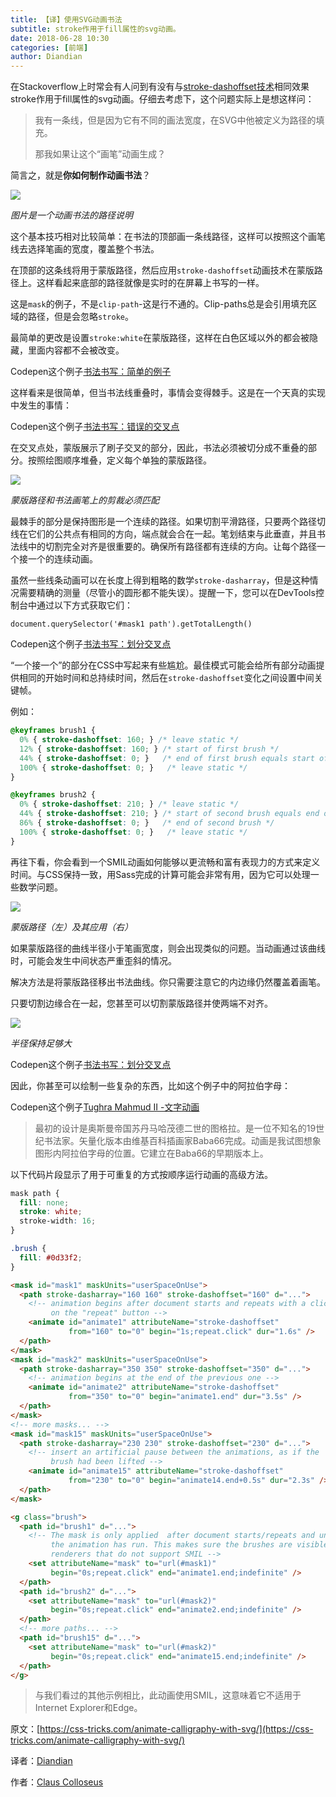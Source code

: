 ```yaml
---
title: 【译】使用SVG动画书法
subtitle: stroke作用于fill属性的svg动画。
date: 2018-06-28 10:30
categories: [前端]
author: Diandian
---
```

在Stackoverflow上时常会有人问到有没有与[stroke-dashoffset技术](https://css-tricks.com/svg-line-animation-works/)相同效果 stroke作用于fill属性的svg动画。仔细去考虑下，这个问题实际上是想这样问：

<!-- more -->

> 我有一条线，但是因为它有不同的画法宽度，在SVG中他被定义为路径的填充。
> 
> 那我如果让这个“画笔”动画生成？

简言之，就是**你如何制作动画书法**？

![](/images/2018-06-28-animate-calligraphy-with-svg/1.svg)

*图片是一个动画书法的路径说明*

这个基本技巧相对比较简单：在书法的顶部画一条线路径，这样可以按照这个画笔线去选择笔画的宽度，覆盖整个书法。

在顶部的这条线将用于蒙版路径，然后应用`stroke-dashoffset`动画技术在蒙版路径上。这样看起来底部的路径就像是实时的在屏幕上书写的一样。

这是`mask`的例子，不是`clip-path`-这是行不通的。Clip-paths总是会引用填充区域的路径，但是会忽略`stroke`。

最简单的更改是设置`stroke:white`在蒙版路径，这样在白色区域以外的都会被隐藏，里面内容都不会被改变。

Codepen这个例子[书法书写：简单的例子](https://codepen.io/ccprog/pen/yjjmrB/)

这样看来是很简单，但当书法线重叠时，事情会变得棘手。这是在一个天真的实现中发生的事情：

Codepen这个例子[书法书写：错误的交叉点](https://codepen.io/ccprog/pen/zjaOjd/)

在交叉点处，蒙版展示了刷子交叉的部分，因此，书法必须被切分成不重叠的部分。按照绘图顺序堆叠，定义每个单独的蒙版路径。

![](/images/2018-06-28-animate-calligraphy-with-svg/2.svg)

*蒙版路径和书法画笔上的剪裁必须匹配*

最棘手的部分是保持图形是一个连续的路径。如果切割平滑路径，只要两个路径切线在它们的公共点有相同的方向，端点就会合在一起。笔划结束与此垂直，并且书法线中的切割完全对齐是很重要的。确保所有路径都有连续的方向。让每个路径一个接一个的连续动画。

虽然一些线条动画可以在长度上得到粗略的数学`stroke-dasharray`，但是这种情况需要精确的测量（尽管小的圆形都不能失误）。提醒一下，您可以在DevTools控制台中通过以下方式获取它们：

```JS
document.querySelector('#mask1 path').getTotalLength()
```
Codepen这个例子[书法书写：划分交叉点](https://codepen.io/ccprog/pen/VxdZGE/)

“一个接一个”的部分在CSS中写起来有些尴尬。最佳模式可能会给所有部分动画提供相同的开始时间和总持续时间，然后在`stroke-dashoffset`变化之间设置中间关键帧。

例如：

```CSS
@keyframes brush1 {
  0% { stroke-dashoffset: 160; } /* leave static */
  12% { stroke-dashoffset: 160; } /* start of first brush */
  44% { stroke-dashoffset: 0; }   /* end of first brush equals start of second */
  100% { stroke-dashoffset: 0; }   /* leave static */
}

@keyframes brush2 {
  0% { stroke-dashoffset: 210; } /* leave static */
  44% { stroke-dashoffset: 210; } /* start of second brush equals end of first */
  86% { stroke-dashoffset: 0; }   /* end of second brush */
  100% { stroke-dashoffset: 0; }   /* leave static */
}

```

再往下看，你会看到一个SMIL动画如何能够以更流畅和富有表现力的方式来定义时间。与CSS保持一致，用Sass完成的计算可能会非常有用，因为它可以处理一些数学问题。

![](/images/2018-06-28-animate-calligraphy-with-svg/3.svg)

*蒙版路径（左）及其应用（右）*

如果蒙版路径的曲线半径小于笔画宽度，则会出现类似的问题。当动画通过该曲线时，可能会发生中间状态严重歪斜的情况。

解决方法是将蒙版路径移出书法曲线。你只需要注意它的内边缘仍然覆盖着画笔。

只要切割边缘合在一起，您甚至可以切割蒙版路径并使两端不对齐。

![](/images/2018-06-28-animate-calligraphy-with-svg/4.svg)

*半径保持足够大*

Codepen这个例子[书法书写：划分交叉点](https://codepen.io/ccprog/pen/yjENdM/)

因此，你甚至可以绘制一些复杂的东西，比如这个例子中的阿拉伯字母：

Codepen这个例子[Tughra Mahmud II  -文字动画](https://codepen.io/ccprog/pen/xzKPMY/)

>最初的设计是奥斯曼帝国苏丹马哈茂德二世的图格拉。是一位不知名的19世纪书法家。矢量化版本由维基百科插画家Baba66完成。动画是我试图想象图形内阿拉伯字母的位置。它建立在Baba66的早期版本上。

以下代码片段显示了用于可重复的方式按顺序运行动画的高级方法。

```CSS
mask path {
  fill: none;
  stroke: white;
  stroke-width: 16;
}

.brush {
  fill: #0d33f2;
}
```

```HTML
<mask id="mask1" maskUnits="userSpaceOnUse">
  <path stroke-dasharray="160 160" stroke-dashoffset="160" d="...">
    <!-- animation begins after document starts and repeats with a click
         on the "repeat" button -->
    <animate id="animate1" attributeName="stroke-dashoffset"
             from="160" to="0" begin="1s;repeat.click" dur="1.6s" />
  </path>
</mask>
<mask id="mask2" maskUnits="userSpaceOnUse">
  <path stroke-dasharray="350 350" stroke-dashoffset="350" d="...">
    <!-- animation begins at the end of the previous one -->
    <animate id="animate2" attributeName="stroke-dashoffset"
             from="350" to="0" begin="animate1.end" dur="3.5s" />
  </path>
</mask>
<!-- more masks... -->
<mask id="mask15" maskUnits="userSpaceOnUse">
  <path stroke-dasharray="230 230" stroke-dashoffset="230" d="...">
    <!-- insert an artificial pause between the animations, as if the
         brush had been lifted -->
    <animate id="animate15" attributeName="stroke-dashoffset"
             from="230" to="0" begin="animate14.end+0.5s" dur="2.3s" />
  </path>
</mask>

<g class="brush">
  <path id="brush1" d="...">
    <!-- The mask is only applied  after document starts/repeats and until
         the animation has run. This makes sure the brushes are visible in
         renderers that do not support SMIL -->
    <set attributeName="mask" to="url(#mask1)"
         begin="0s;repeat.click" end="animate1.end;indefinite" />
  </path>
  <path id="brush2" d="...">
    <set attributeName="mask" to="url(#mask2)"
         begin="0s;repeat.click" end="animate2.end;indefinite" />
  </path>
  <!-- more paths... -->
  <path id="brush15" d="...">
    <set attributeName="mask" to="url(#mask2)"
         begin="0s;repeat.click" end="animate15.end;indefinite" />
  </path>
</g>

```

> 与我们看过的其他示例相比，此动画使用SMIL，这意味着它不适用于Internet Explorer和Edge。


原文：[https://css-tricks.com/animate-calligraphy-with-svg/](https://css-tricks.com/animate-calligraphy-with-svg/)

译者：[Diandian](https://futu.im/author/Diandian)

作者：[Claus Colloseus](https://css-tricks.com/author/ccprog/)

